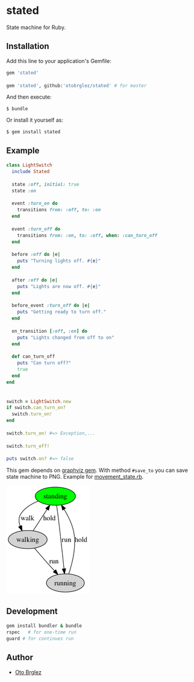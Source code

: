 # stated

State machine for Ruby.

## Installation

Add this line to your application's Gemfile:

```ruby
gem 'stated'

gem 'stated', github:'otobrglez/stated' # for master
```

And then execute:

    $ bundle

Or install it yourself as:

    $ gem install stated

## Example

```ruby
class LightSwitch
  include Stated

  state :off, initial: true
  state :on

  event :turn_on do
    transitions from: :off, to: :on
  end

  event :turn_off do
    transitions from: :on, to: :off, when: :can_turn_off
  end
  
  before :off do |e|
    puts "Turning lights off. #{e}"
  end
  
  after :off do |e|
    puts "Lights are now off. #{e}"
  end
  
  before_event :turn_off do |e|
    puts "Getting ready to turn off."
  end
  
  on_transition [:off, :on] do
    puts "Lights changed from off to on"
  end
  
  def can_turn_off
    puts "Can turn off?"
    true
  end
end


switch = LightSwitch.new
if switch.can_turn_on?
  switch.turn_on!
end

switch.turn_on! #=> Exception,...

switch.turn_off!

puts switch.on? #=> false
```

This gem depends on [graphviz gem][graphviz]. With method `#save_to` you can save state machine to PNG. Example for [movement_state.rb](spec/movement_state.png).

![Movement state diagram](movement_state.png)

## Development

```bash
gem install bundler & bundle
rspec	# for one-time run
guard # for continues run
```

## Author

- [Oto Brglez](https://github.com/otobrglez)

[graphviz]:http://www.rubydoc.info/gems/graphviz 
